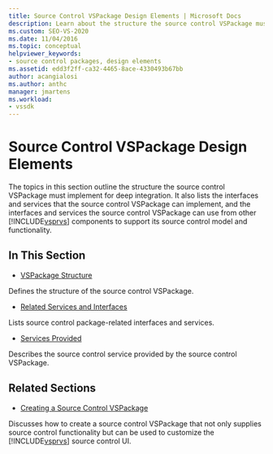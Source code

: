 ```yaml
---
title: Source Control VSPackage Design Elements | Microsoft Docs
description: Learn about the structure the source control VSPackage must implement and the interfaces and services that the source control VSPackage can implement.
ms.custom: SEO-VS-2020
ms.date: 11/04/2016
ms.topic: conceptual
helpviewer_keywords:
- source control packages, design elements
ms.assetid: edd3f2ff-ca32-4465-8ace-4330493b67bb
author: acangialosi
ms.author: anthc
manager: jmartens
ms.workload:
- vssdk
---
```

# Source Control VSPackage Design Elements
The topics in this section outline the structure the source control VSPackage must implement for deep integration. It also lists the interfaces and services that the source control VSPackage can implement, and the interfaces and services the source control VSPackage can use from other [!INCLUDE[vsprvs](../../code-quality/includes/vsprvs_md.md)] components to support its source control model and functionality.

## In This Section
- [VSPackage Structure](../../extensibility/internals/vspackage-structure-source-control-vspackage.md)

 Defines the structure of the source control VSPackage.

- [Related Services and Interfaces](../../extensibility/internals/related-services-and-interfaces-source-control-vspackage.md)

 Lists source control package-related interfaces and services.

- [Services Provided](../../extensibility/internals/services-provided-source-control-vspackage.md)

 Describes the source control service provided by the source control VSPackage.

## Related Sections
- [Creating a Source Control VSPackage](../../extensibility/internals/creating-a-source-control-vspackage.md)

 Discusses how to create a source control VSPackage that not only supplies source control functionality but can be used to customize the [!INCLUDE[vsprvs](../../code-quality/includes/vsprvs_md.md)] source control UI.

